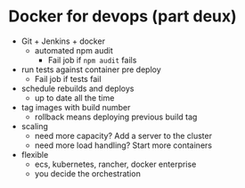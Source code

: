 # Docker for devops (part deux)

- Git + Jenkins + docker
   - automated npm audit
      - Fail job if `npm audit` fails
- run tests against container pre deploy
   - Fail job if tests fail
- schedule rebuilds and deploys
   - up to date all the time
 - tag images with build number
   - rollback means deploying previous build tag
- scaling
   - need more capacity? Add a server to the cluster
   - need more load handling? Start more containers
- flexible
   - ecs, kubernetes, rancher, docker enterprise
   - you decide the orchestration
